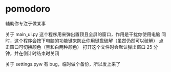 # pomodoro

辅助你专注于做某事

关于 main_ui.py
这个程序用来弹出置顶且全屏的窗口，作用是干扰你使用电脑
同时，这个程序会按下电脑的功能键来防止你用键盘破解（虽然仍然可以破解）
点击窗口可切换颜色（黑和白两种颜色）
打开这个文件时会默认弹出窗口 25 分钟，并在倒计时结束时关闭

关于 settings.pyw
有 bug，临时做个备份，所以发上来了
